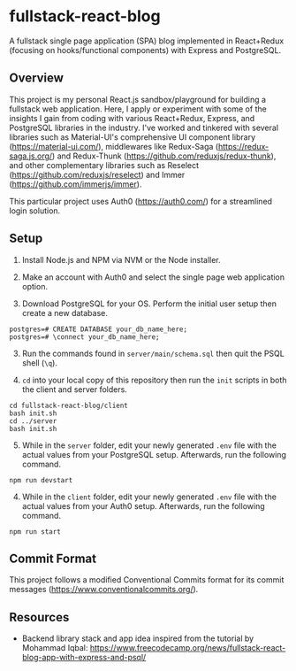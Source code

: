 # fullstack-react-blog

A fullstack single page application (SPA) blog implemented in React+Redux (focusing on hooks/functional components) with Express and PostgreSQL.

## Overview

This project is my personal React.js sandbox/playground for building a fullstack web application. Here, I apply or experiment with some of the insights I gain from coding with various React+Redux, Express, and PostgreSQL libraries in the industry. I've worked and tinkered with several libraries such as Material-UI's comprehensive UI component library (https://material-ui.com/), middlewares like Redux-Saga (https://redux-saga.js.org/) and Redux-Thunk (https://github.com/reduxjs/redux-thunk), and other complementary libraries such as Reselect (https://github.com/reduxjs/reselect) and Immer (https://github.com/immerjs/immer).

This particular project uses Auth0 (https://auth0.com/) for a streamlined login solution.

## Setup

1. Install Node.js and NPM via NVM or the Node installer.

2. Make an account with Auth0 and select the single page web application option.

3. Download PostgreSQL for your OS. Perform the initial user setup then create a new database.

```
postgres=# CREATE DATABASE your_db_name_here;
postgres=# \connect your_db_name_here;
```

3. Run the commands found in `server/main/schema.sql` then quit the PSQL shell (`\q`).

4. `cd` into your local copy of this repository then run the `init` scripts in both the client and server folders.

```
cd fullstack-react-blog/client
bash init.sh
cd ../server
bash init.sh
```

5. While in the `server` folder, edit your newly generated `.env` file with the actual values from your PostgreSQL setup. Afterwards, run the following command.

```
npm run devstart
```

4. While in the `client` folder, edit your newly generated `.env` file with the actual values from your Auth0 setup. Afterwards, run the following command.

```
npm run start
```

## Commit Format

This project follows a modified Conventional Commits format for its commit messages (https://www.conventionalcommits.org/).

## Resources

- Backend library stack and app idea inspired from the tutorial by Mohammad Iqbal: https://www.freecodecamp.org/news/fullstack-react-blog-app-with-express-and-psql/
